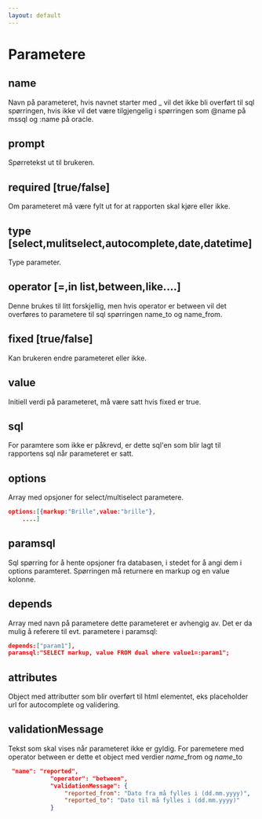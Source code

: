 ```yaml
---
layout: default
---
```

# Parametere


## name 
Navn på parameteret, hvis navnet starter med _ vil det ikke bli overført til sql spørringen, hvis ikke vil det være tilgjengelig i spørringen som @name på mssql og :name på oracle.

## prompt
Spørretekst ut til brukeren.

## required [true/false]
Om parameteret må være fylt ut for at rapporten skal kjøre eller ikke.

## type [select,mulitselect,autocomplete,date,datetime] 
Type parameter.

## operator [=,in list,between,like....]
Denne brukes til litt forskjellig, men hvis operator er between vil det overføres to parametere til sql spørringen name_to og name_from.

## fixed [true/false]
Kan brukeren endre parameteret eller ikke.

## value
Initiell verdi på parameteret, må være satt hvis fixed er true.

## sql
For paramtere som ikke er påkrevd, er dette sql'en som blir lagt til rapportens sql når parameteret er satt.

## options
Array med opsjoner for select/multiselect parametere.
```json
options:[{markup:"Brille",value:"brille"},
    ....]
```

## paramsql
Sql spørring for å hente opsjoner fra databasen, i stedet for å angi dem i options paramteret. Spørringen må returnere en markup og en value kolonne.

## depends
Array med navn på parametere dette parameteret er avhengig av. Det er da mulig å referere til evt. parametere i paramsql:
```json
depends:["param1"],
paramsql:"SELECT markup, value FROM dual where value1=:param1";
```
## attributes
Object med attributter som blir overført til html elementet, eks placeholder url for autocomplete og validering.

## validationMessage
Tekst som skal vises når parameteret ikke er gyldig. For paremetere med operator between er dette et object med verdier *name*_from og *name*_to
```json
 "name": "reported",
            "operator": "between",
            "validationMessage": {
                "reported_from": "Dato fra må fylles i (dd.mm.yyyy)",
                "reported_to": "Dato til må fylles i (dd.mm.yyyy)"
            }
```
